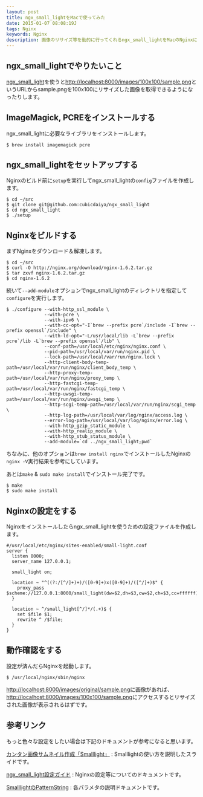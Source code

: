 ```yaml
---
layout: post
title: ngx_small_lightをMacで使ってみた
date: 2015-01-07 08:08:19J
tags: Nginx
keywords: Nginx
description: 画像のリサイズ等を動的に行ってくれるngx_small_lightをMacのNginxに組み込んでみたのでそのメモです。
---
```


## ngx_small_lightでやりたいこと

[ngx_small_light](https://github.com/cubicdaiya/ngx_small_light)を使うと<http://localhost:8000/images/100x100/sample.png>というURLからsample.pngを100x100にリサイズした画像を取得できるようになったりします。

## ImageMagick, PCREをインストールする

ngx_small_lightに必要なライブラリをインストールします。

    $ brew install imagemagick pcre

## ngx_small_lightをセットアップする

Nginxのビルド前に`setup`を実行してngx_small_lightの`config`ファイルを作成します。

    $ cd ~/src
    $ git clone git@github.com:cubicdaiya/ngx_small_light
    $ cd ngx_small_light
    $ ./setup

## Nginxをビルドする

まずNginxをダウンロード＆解凍します。

    $ cd ~/src
    $ curl -O http://nginx.org/download/nginx-1.6.2.tar.gz
    $ tar zxvf nginx-1.6.2.tar.gz
    $ cd nginx-1.6.2

続いて`--add-module`オプションでngx_small_lightのディレクトリを指定して`configure`を実行します。

    $ ./configure --with-http_ssl_module \
                  --with-pcre \
                  --with-ipv6 \
                  --with-cc-opt="-I`brew --prefix pcre`/include -I`brew --prefix openssl`/include" \
                  --with-ld-opt="-L/usr/local/lib -L`brew --prefix pcre`/lib -L`brew --prefix openssl`/lib" \
                  --conf-path=/usr/local/etc/nginx/nginx.conf \
                  --pid-path=/usr/local/var/run/nginx.pid \
                  --lock-path=/usr/local/var/run/nginx.lock \
                  --http-client-body-temp-path=/usr/local/var/run/nginx/client_body_temp \
                  --http-proxy-temp-path=/usr/local/var/run/nginx/proxy_temp \
                  --http-fastcgi-temp-path=/usr/local/var/run/nginx/fastcgi_temp \
                  --http-uwsgi-temp-path=/usr/local/var/run/nginx/uwsgi_temp \
                  --http-scgi-temp-path=/usr/local/var/run/nginx/scgi_temp \
                  --http-log-path=/usr/local/var/log/nginx/access.log \
                  --error-log-path=/usr/local/var/log/nginx/error.log \
                  --with-http_gzip_static_module \
                  --with-http_realip_module \
                  --with-http_stub_status_module \
                  --add-module=`cd ../ngx_small_light;pwd`

ちなみに、他のオプションは`brew install nginx`でインストールしたNginxの`nginx -V`実行結果を参考にしています。

あとは`make` & `sudo make install`でインストール完了です。

    $ make
    $ sudo make install

## Nginxの設定をする

Nginxをインストールしたらngx_small_lightを使うための設定ファイルを作成します。

    #/usr/local/etc/nginx/sites-enabled/small-light.conf
    server {
      listen 8000;
      server_name 127.0.0.1;

      small_light on;

      location ~ "^((?:/[^/]+)+)/([0-9]+)x([0-9]+)/([^/]+)$" {
        proxy_pass $scheme://127.0.0.1:8000/small_light(dw=$2,dh=$3,cw=$2,ch=$3,cc=ffffff)/$1/original/$4;
      }

      location ~ ^/small_light[^/]*/(.+)$ {
        set $file $1;
        rewrite ^ /$file;
      }
    }

## 動作確認をする

設定が済んだらNginxを起動します。

    $ /usr/local/nginx/sbin/nginx

<http://localhost:8000/images/original/sample.png>に画像があれば、<http://localhost:8000/images/100x100/sample.png>にアクセスするとリサイズされた画像が表示されるはずです。

## 参考リンク

もっと色々な設定をしたい場合は下記のドキュメントが参考になると思います。

[カンタン画像サムネイル作成「Smalllight」](www.slideshare.net/livedoor/smalllight2)
: Smalllightの使い方を説明したスライドです。

[ngx_small_light設定ガイド](https://github.com/cubicdaiya/ngx_small_light/wiki/Configuration)
: Nginxの設定等についてのドキュメントです。

[SmalllightのPatternString](https://code.google.com/p/smalllight/wiki/PatternString)
: 各パラメタの説明ドキュメントです。
